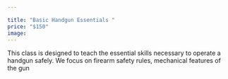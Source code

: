 ```yaml
---

title: "Basic Handgun Essentials "
price: "$150"
image:
---
```

This class is designed to teach the essential skills necessary to operate a handgun safely. We focus on firearm safety rules, mechanical features of the gun
<!--stackedit_data:
eyJoaXN0b3J5IjpbMTY3NDU5MzMzMF19
-->